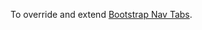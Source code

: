 To override and extend [Bootstrap Nav Tabs](https://getbootstrap.com/docs/4.3/components/navs/#tabs).

<script>
/* To open external links in new window */
Array.from(document.links)
  .filter(link => link.hostname != window.location.hostname)
  .forEach(link => link.target = '_blank');
</script>
